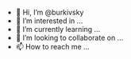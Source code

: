- 👋 Hi, I’m @burkivsky
- 👀 I’m interested in ...
- 🌱 I’m currently learning ...
- 💞️ I’m looking to collaborate on ...
- 📫 How to reach me ...

<!---
burkivsky/burkivsky is a ✨ special ✨ repository because its `README.md` (this file) appears on your GitHub profile.
You can click the Preview link to take a look at your changes.
--->
